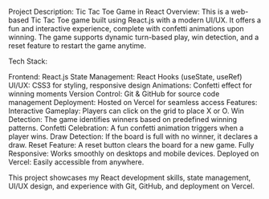 Project Description: Tic Tac Toe Game in React
Overview:
This is a web-based Tic Tac Toe game built using React.js with a modern UI/UX. It offers a fun and interactive experience, complete with confetti animations upon winning. The game supports dynamic turn-based play, win detection, and a reset feature to restart the game anytime.

Tech Stack:

Frontend: React.js
State Management: React Hooks (useState, useRef)
UI/UX: CSS3 for styling, responsive design
Animations: Confetti effect for winning moments
Version Control: Git & GitHub for source code management
Deployment: Hosted on Vercel for seamless access
Features:
Interactive Gameplay: Players can click on the grid to place X or O.
Win Detection: The game identifies winners based on predefined winning patterns.
Confetti Celebration: A fun confetti animation triggers when a player wins.
Draw Detection: If the board is full with no winner, it declares a draw.
Reset Feature: A reset button clears the board for a new game.
Fully Responsive: Works smoothly on desktops and mobile devices.
Deployed on Vercel: Easily accessible from anywhere.

This project showcases my React development skills, state management, UI/UX design, and experience with Git, GitHub, and deployment on Vercel.

